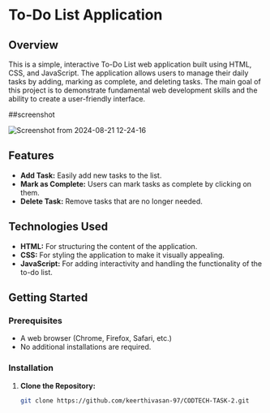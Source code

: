 
# To-Do List Application

## Overview

This is a simple, interactive To-Do List web application built using HTML, CSS, and JavaScript. The application allows users to manage their daily tasks by adding, marking as complete, and deleting tasks. The main goal of this project is to demonstrate fundamental web development skills and the ability to create a user-friendly interface.

##screenshot

![Screenshot from 2024-08-21 12-24-16](https://github.com/user-attachments/assets/5108e492-7ad0-488b-a558-83bcd22e0401)

## Features

- **Add Task:** Easily add new tasks to the list.
- **Mark as Complete:** Users can mark tasks as complete by clicking on them.
- **Delete Task:** Remove tasks that are no longer needed.
  
## Technologies Used

- **HTML:** For structuring the content of the application.
- **CSS:** For styling the application to make it visually appealing.
- **JavaScript:** For adding interactivity and handling the functionality of the to-do list.

## Getting Started

### Prerequisites

- A web browser (Chrome, Firefox, Safari, etc.)
- No additional installations are required.

### Installation

1. **Clone the Repository:**
   ```bash
   git clone https://github.com/keerthivasan-97/CODTECH-TASK-2.git
